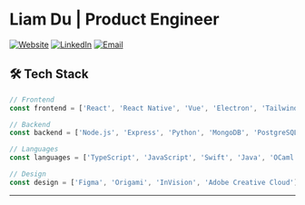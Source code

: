 # Liam Du | Product Engineer

[![Website](https://img.shields.io/badge/Website-liamdu.com-blue)](https://www.liamdu.com)
[![LinkedIn](https://img.shields.io/badge/LinkedIn-liam--du-0077B5)](https://www.linkedin.com/in/liam-du/)
[![Email](https://img.shields.io/badge/Email-ld386%40cornell.edu-red)](mailto:liamdudesign@gmail.com)

## 🛠️ Tech Stack

```js
// Frontend
const frontend = ['React', 'React Native', 'Vue', 'Electron', 'TailwindCSS', 'NextJS', 'HTML/CSS'];

// Backend
const backend = ['Node.js', 'Express', 'Python', 'MongoDB', 'PostgreSQL', 'MySQL'];

// Languages
const languages = ['TypeScript', 'JavaScript', 'Swift', 'Java', 'OCaml', 'C', 'C++', 'Python'];

// Design
const design = ['Figma', 'Origami', 'InVision', 'Adobe Creative Cloud'];
```

---

